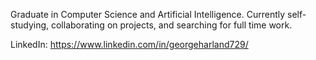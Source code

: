 Graduate in Computer Science and Artificial Intelligence.
Currently self-studying, collaborating on projects, and searching for full time work.

LinkedIn:
https://www.linkedin.com/in/georgeharland729/

<!---
GeorgeHarland/GeorgeHarland is a ✨ special ✨ repository because its `README.md` (this file) appears on your GitHub profile.
You can click the Preview link to take a look at your changes.
--->
